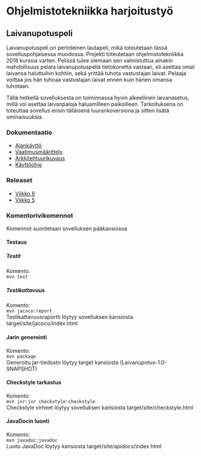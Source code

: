# Ohjelmistotekniikka harjoitustyö

## Laivanupotuspeli

Laivanupotuspeli on perinteinen lautapeli, mikä toteutetaan tässä sovelluspohjaisessa muodossa. Projekti toteutetaan ohjelmistotekniikka 2018 kurssia varten. Pelissä tulee olemaan sen valmistuttua ainakin mahdollisuus pelata laivanupotuspeliä tietokonetta vastaan, eli asettaa omat laivansa haluttuihin kohtiin, sekä yrittää tuhota vastustajan laivat. Pelaaja voittaa jos hän tuhoaa vastustajan laivat ennen kuin hänen omansa tuhotaan.

Tällä hetkellä sovelluksesta on toiminnassa hyvin alkeellinen laivanasetus, millä voi asettaa laivanpaloja haluamilleen paikoilleen. Tarkoituksena on toteuttaa sovellus ensin tälläisenä luurankoversiona ja sitten lisätä ominaisuuksia.
### Dokumentaatio

- [Ajankäyttö](https://github.com/jusba/ot-harjoitustyo/blob/master/Dokumentaatio/ajankaytto.md)
- [Vaatimusmäärittely](https://github.com/jusba/ot-harjoitustyo/blob/master/Dokumentaatio/Vaatimusm%C3%A4%C3%A4rittely.md)
- [Arkkitehtuurikuvaus](https://github.com/jusba/ot-harjoitustyo/blob/master/Dokumentaatio/arkkitehtuuri.md)
- [Käyttöohje](https://github.com/jusba/ot-harjoitustyo/blob/master/Dokumentaatio/kayttohje.md)

### Releaset
- [Viikko 6](https://github.com/jusba/ot-harjoitustyo/releases/tag/Viikko6)
- [Viikko 5](https://github.com/jusba/ot-harjoitustyo/releases/tag/Viikko5)


### Komentorivikomennot
Komennot suoritetaan sovelluksen pääkansiossa

#### Testaus
##### Testit  
Komento:  
`mvn test`  
##### Testikattavuus  
Komento:  
`mvn jacoco:report`  
Testikattavuusraportti löytyy sovelluksen kansiosta target/site/jacoco/index.html

#### Jarin generointi
Komento:  
`mvn package`  
Generoitu jar-tiedosto löytyy target kansiosta (Laivanupotus-1.0-SNAPSHOT)  

#### Checkstyle tarkastus
Komento:  
`mvn jxr:jxr checkstyle:checkstyle`    
Checkstyle virheet löytyy sovelluksen kansiosta target/site/checkstyle.html  

#### JavaDocin luonti
Komento:  
`mvn javadoc:javadoc`    
Luotu JavaDoc löytyy kansiosta target/site/apidocs/index.html

